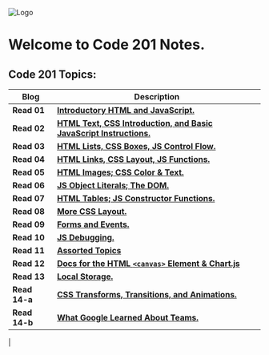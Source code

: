 ![Logo](https://intaj.net/wp-content/uploads/2020/08/ASAC-Bilingual-1024x220.png)
# Welcome to **Code 201 Notes**.
## Code 201 Topics:

| Blog     | Description |
| ----------- | ----------- |
| **Read 01**       | [**Introductory HTML and JavaScript.**](https://oebitw.github.io/reading-notes/html-js)       |
| **Read 02**   | [**HTML Text, CSS Introduction, and Basic JavaScript Instructions.**](https://oebitw.github.io/reading-notes/read02)        |
| **Read 03**   | [**HTML Lists, CSS Boxes, JS Control Flow.**](https://oebitw.github.io/reading-notes/read03)        |
| **Read 04**   | [**HTML Links, CSS Layout, JS Functions.**](https://oebitw.github.io/reading-notes/read04)        |
| **Read 05**   | [**HTML Images; CSS Color & Text.**](https://oebitw.github.io/reading-notes/read05)        |
| **Read 06**   | [**JS Object Literals; The DOM.**](https://oebitw.github.io/reading-notes/read06)        |
| **Read 07**   | [**HTML Tables; JS Constructor Functions.**](https://oebitw.github.io/reading-notes/read07)        |
| **Read 08**   | [**More CSS Layout.**](https://oebitw.github.io/reading-notes/read08)        |
| **Read 09**   | [**Forms and Events.**](https://oebitw.github.io/reading-notes/read09)        |
| **Read 10**   | [**JS Debugging.**](https://oebitw.github.io/reading-notes/read10)        |
| **Read 11**   | [**Assorted Topics**]()        |
| **Read 12**   | [**Docs for the HTML `<canvas>` Element & Chart.js**]()        |
| **Read 13**   | [**Local Storage.**]()        |
| **Read 14-a**   | [**CSS Transforms, Transitions, and Animations.**]()        |
| **Read 14-b**   | [**What Google Learned About Teams.**]()        |
|
 